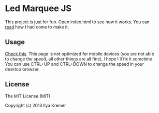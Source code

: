 Led Marquee JS
==============

This project is just for fun. Open index.html to see how it works. You can [read](http://kremer.pro/blog/led-marqee-with-javascript/) how I had come to make it.

Usage
-----

[Check this](http://kremer.pro/projects/marquee/#?text=GIT). This page is not optimized for mobile devices (you are not able to change the speed, all other things are all fine), I hope I'll fix it sometime. You can use CTRL+UP and CTRL+DOWN to change the speed in your desktop browser.

License
-------

The MIT License (MIT)

Copyright (c) 2013 Ilya Kremer
